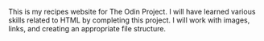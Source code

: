 This is my recipes website for The Odin Project. I will have learned various skills related to HTML by completing this project. I will work with images, links, and creating an appropriate file structure.